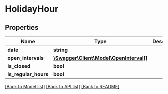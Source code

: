 # HolidayHour

## Properties
Name | Type | Description | Notes
------------ | ------------- | ------------- | -------------
**date** | **string** |  | 
**open_intervals** | [**\Swagger\Client\Model\OpenInterval[]**](OpenInterval.md) |  | 
**is_closed** | **bool** |  | 
**is_regular_hours** | **bool** |  | 

[[Back to Model list]](../README.md#documentation-for-models) [[Back to API list]](../README.md#documentation-for-api-endpoints) [[Back to README]](../README.md)


